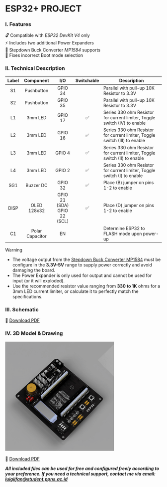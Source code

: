 # ESP32+ PROJECT

### I. Features
🔓 Compatible with _ESP32 DevKit V4_ only<br>
⚡ Includes two additional Power Expanders<br>
🔌 Stepdown Buck Converter _MP1584_ supports<br>
🔧 Fixes incorrect Boot mode selection<br>

### II. Technical Description
| Label  | Component  | I/O    | Switchable | Description |
| :------: | :-----: | :------: | :-----: | ----- |
| S1 | Pushbutton | GPIO 34 |  | Parallel with pull-up 10K Resistor to 3.3V |
| S2 | Pushbutton | GPIO 35 |  | Parallel with pull-up 10K Resistor to 3.3V |
| L1 | 3mm LED | GPIO 17 | ✅ | Series 330 ohm Resistor for current limiter, Toggle switch (IV) to enable |
| L2 | 3mm LED | GPIO 16 | ✅ | Series 330 ohm Resistor for current limiter, Toggle switch (III) to enable |
| L3 | 3mm LED | GPIO 4 | ✅ | Series 330 ohm Resistor for current limiter, Toggle switch (II) to enable |
| L4 | 3mm LED | GPIO 2 | ✅ | Series 330 ohm Resistor for current limiter, Toggle switch (I) to enable |
| SG1 | Buzzer DC | GPIO 32 | ✅ | Place (B) jumper on pins 1-2 to enable |
| DISP | OLED 128x32 | GPIO 21 (SDA) <br> GPIO 22 (SCL) | ✅ | Place (D) jumper on pins 1-2 to enable |
| C1 | Polar Capacitor | EN | | Determine ESP32 to FLASH mode upon power-up |

> [!WARNING]
> - The voltage output from the <ins>Stepdown Buck Converter MP1584</ins> must be configure in the __3.3V-5V__ range to supply power correctly and avoid damaging the board.
> - The Power Expander is only used for output and cannot be used for input (or it will exploded).
> - Use the recommended resistor value ranging from __330 to 1K__ ohms for a 3mm LED current limiter, or calculate it to perfectly match the specifications.

### III. Schematic 
🔗 [Download PDF](https://github.com/user-attachments/files/19268394/esp32_plus.pdf)

### IV. 3D Model & Drawing
<p><img src="https://raw.githubusercontent.com/luigiifan/esp32plus/master/ESP32_PLUS.gif" width="350")</p>
  
🔗 [Download PDF](https://github.com/user-attachments/files/19269748/ESP32_PLUS_DRAWING.pdf)

***All included files can be used for free and configured freely according to your preference. If you need a technical support, contact me via email: luigiifan@student.ppns.ac.id***

